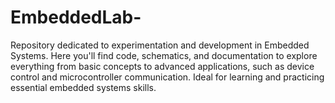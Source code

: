 # EmbeddedLab-
Repository dedicated to experimentation and development in Embedded Systems. Here you'll find code, schematics, and documentation to explore everything from basic concepts to advanced applications, such as device control and microcontroller communication. Ideal for learning and practicing essential embedded systems skills.
